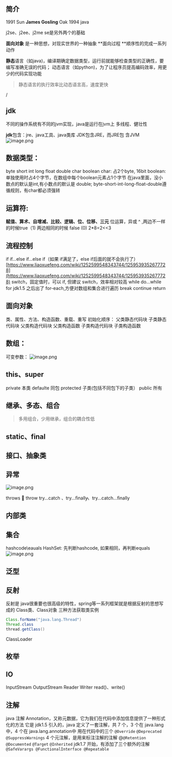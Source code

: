 
## 简介
1991 Sun **James Gosling**   Oak
1994 java

j2se、j2ee、j2me
se是另外两个的基础

**面向对象** 是一种思想，对现实世界的一种抽象
**面向过程 **顺序性的完成一系列动作

**静态**语言（如java)，编译期确定数据类型，运行前就能够检查类型的正确性，要编写准确无误的代码；
动态语言（如python)，为了让程序员提高编码效率，用更少的代码实现功能
> 静态语言的执行效率比动态语言高，速度更快

/
## jdk
不同的操作系统有不同的jvm实现，java是运行在jvm上
多线程、健壮性

**jdk**包含：jre、java工具、java类库
JDK包含JRE，而JRE包 含JVM
![image.png](https://cdn.nlark.com/yuque/0/2023/png/663445/1689110048085-0ebf8e0d-5b21-4d3a-b079-b26f5907be60.png#averageHue=%23efefef&clientId=ua4632015-d88a-4&from=paste&height=90&id=u0988d160&originHeight=179&originWidth=383&originalType=binary&ratio=1&rotation=0&showTitle=false&size=13331&status=done&style=none&taskId=u2a799edf-eaef-482a-997b-bf401516cb4&title=&width=191.5)

## 数据类型：
byte short int long float double char boolean
char: 占2个byte, 16bit
boolean: 单独使用时占4个字节，在数组中每个boolean元素占1个字节
在java里面，没小数点的默认是int,有小数点的默认是 double;
byte-short-int-long-float-double遵循规则，有char都必须强转 

## 运算符:
**赋值、算术、自增减、比较、逻辑、位、位移、三元**
位运算，异或 ^ ,两边不一样的时候true（1)    两边相同的时候 false (0)
2*8=2<<3

## 流程控制
if	if...else	if...else if（如果 if满足了，else if后面的就不会执行了）
[https://www.liaoxuefeng.com/wiki/1252599548343744/1259539352677728](https://www.liaoxuefeng.com/wiki/1252599548343744/1259539352677728)
switch，固定值时，可以 if, 但建议 switch，效率相对较高
while  do...while	for 
jdk1.5 之后出了 for-each,方便对数组和集合进行遍历
break	continue	return


## 面向对象
类、属性、方法、构造函数、重载、重写
初始化顺序：
父类静态代码块
子类静态代码块
父类构造代码块
父类构造函数
子类构造代码块
子类构造函数

## 数组：
可变参数：
![image.png](https://cdn.nlark.com/yuque/0/2023/png/663445/1689104611817-a7c44f13-5077-412d-ab9e-49fdb388b4a8.png#averageHue=%23f6f5f4&clientId=ua4632015-d88a-4&from=paste&height=445&id=uf1fa0d21&originHeight=445&originWidth=665&originalType=binary&ratio=1&rotation=0&showTitle=false&size=90310&status=done&style=none&taskId=u9148a7c8-51bf-4ea5-a47d-d2f8955be38&title=&width=665)

## this、super

private 本类
defaulte 同包
protected  子类(包括不同包下的子类）
public 所有

## 继承、多态、组合
> 多用组合，少用继承，组合的耦合性低

## static、final

## 接口、抽象类

## 异常
![image.png](https://cdn.nlark.com/yuque/0/2023/png/663445/1689106268361-53145fa0-32de-47b7-870e-57815f6fa713.png#averageHue=%23faf4f1&clientId=ua4632015-d88a-4&from=paste&height=952&id=u122c2fab&originHeight=952&originWidth=1604&originalType=binary&ratio=1&rotation=0&showTitle=false&size=232069&status=done&style=none&taskId=ud26567e7-efdf-4928-a55d-2f154d82565&title=&width=1604)

throws ޾ throw
try...catch 、try...ﬁnally̵、try...catch...ﬁnally

## 内部类

## 集合

hashcode\eauals
HashSet: 先判断hashcode, 如果相同，再判断equals
![image.png](https://cdn.nlark.com/yuque/0/2023/png/663445/1681901726599-487fc937-7915-41a9-be26-379912397506.png#averageHue=%23fdfdfd&clientId=u66e9edbd-d778-4&from=paste&height=744&id=rO2eb&originHeight=1487&originWidth=2105&originalType=binary&ratio=2&rotation=0&showTitle=false&size=355105&status=done&style=none&taskId=ue90d16eb-2409-432e-856c-6032d26419a&title=&width=1052.5)

## 泛型

## 反射
反射是 java很重要也很高级的特性，spring等一系列框架就是根据反射的思想写成的
Class类、Class对象
三种方法获取类实例
```java
Class.forName("java.lang.Thread")
Thread.class
thread.getClass()
```

ClassLoader

## 枚举

## IO
InputStream
OutputStream
Reader
Writer
read()、write()

## 注解
java 注解 Annotation，又称元数据，它为我们在代码中添加信息提供了一种形式化的方法
它是 jdk1.5 引入的，java 定义了一套注解，共 7 个，3 个在 java.lang中，4 个在 java.lang.annotation中
用在代码中的三个
`@Override`
`@Deprecated`
`@SuppressWarnings`
4 个元注解，是用来标注注解的注解
@`@Retention` `@Documented` `@Target` `@Inherited`
jdk1.7 开始，有添加了三个额外的注解
`@SafeVarargs @FunctionalInterface @Repeatable`












 


